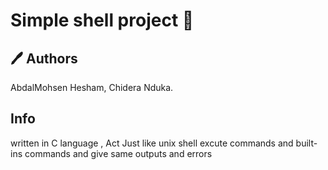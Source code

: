 # Simple shell project :shell:

## :pen: Authors
AbdalMohsen Hesham, Chidera Nduka.

## Info
written in C language , Act Just like unix shell excute commands and built-ins commands and give same outputs and errors
